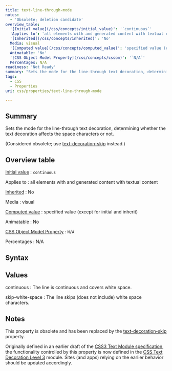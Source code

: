 ```yaml
---
title: text-line-through-mode
notes:
  - 'Obsolete; deletion candidate'
overview_table:
  '[Initial value](/css/concepts/initial_value)': '`continuous`'
  'Applies to': 'all elements with and generated content with textual content'
  '[Inherited](/css/concepts/inherited)': 'No'
  Media: visual
  '[Computed value](/css/concepts/computed_value)': 'specified value (except for initial and inherit)'
  Animatable: 'No'
  '[CSS Object Model Property](/css/concepts/cssom)': '`N/A`'
  Percentages: N/A
readiness: 'Not Ready'
summary: "Sets the mode for the line-through text decoration, determining whether the text decoration affects the space characters or not.\n"
tags:
  - CSS
  - Properties
uri: css/properties/text-line-through-mode

---
```

## Summary

Sets the mode for the line-through text decoration, determining whether the text decoration affects the space characters or not.

(Considered obsolete; use [text-decoration-skip](/css/properties/text-decoration-skip) instead.)

## Overview table

[Initial value](/css/concepts/initial_value)
:   `continuous`

Applies to
:   all elements with and generated content with textual content

[Inherited](/css/concepts/inherited)
:   No

Media
:   visual

[Computed value](/css/concepts/computed_value)
:   specified value (except for initial and inherit)

Animatable
:   No

[CSS Object Model Property](/css/concepts/cssom)
:   `N/A`

Percentages
:   N/A

## Syntax

## Values

continuous
:   The line is continuous and covers white space.

skip-white-space
:   The line skips (does not include) white space characters.

## Notes

This property is obsolete and has been replaced by the [text-decoration-skip](/css/properties/text-decoration-skip) property.

Originally defined in an earlier draft of the [CSS3 Text Module specification](http://www.w3.org/TR/2003/CR-css3-text-20030514/), the functionality controlled by this property is now defined in the [CSS Text Decoration Level 3](http://www.w3.org/TR/css-text-decor-3) module. Sites (and apps) relying on the earlier behavior should be updated accordingly.
